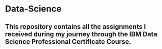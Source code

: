# Data-Science
## This repository contains all the assignments I received during my journey through the IBM Data Science Professional Certificate Course.
